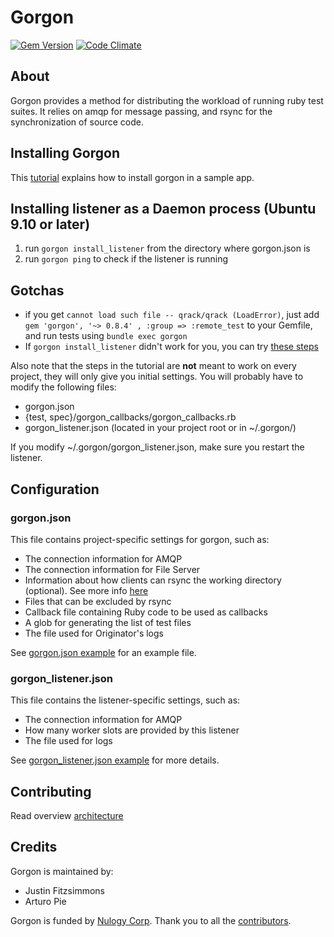 Gorgon
=====================

[![Gem Version](https://badge.fury.io/rb/gorgon.svg)](https://rubygems.org/gems/gorgon)
[![Code Climate](https://codeclimate.com/github/nulogy/Gorgon.svg)](https://codeclimate.com/github/nulogy/Gorgon)

About
---------------------

Gorgon provides a method for distributing the workload of running ruby test suites. It relies on amqp for message passing, and rsync for the synchronization of source code.

Installing Gorgon
-----------------
This [tutorial](/tutorial.md) explains how to install gorgon in a sample app. 

Installing listener as a Daemon process (Ubuntu 9.10 or later)
----------------------------------------------------------------
1. run `gorgon install_listener` from the directory where gorgon.json is
1. run `gorgon ping` to check if the listener is running

Gotchas
----------------------------------------------------------------

* if you get `cannot load such file -- qrack/qrack (LoadError)`, just add `gem 'gorgon', '~> 0.8.4' , :group => :remote_test` to your Gemfile, and run tests using `bundle exec gorgon`
* If `gorgon install_listener` didn't work for you, you can try [these steps](/daemon_with_upstart_and_rvm.md)

Also note that the steps in the tutorial are **not** meant to work on every project, they will only give you initial settings. You will probably have to modify the following files:
* gorgon.json
* {test, spec}/gorgon_callbacks/gorgon_callbacks.rb
* gorgon_listener.json (located in your project root or in ~/.gorgon/)

If you modify ~/.gorgon/gorgon_listener.json, make sure you restart the listener.

Configuration
---------------------

### gorgon.json
This file contains project-specific settings for gorgon, such as:

* The connection information for AMQP
* The connection information for File Server
* Information about how clients can rsync the working directory (optional). See more info [here](/rsync_transport.md) 
* Files that can be excluded by rsync
* Callback file containing Ruby code to be used as callbacks
* A glob for generating the list of test files
* The file used for Originator's logs

See [gorgon.json example](/gorgon.json.sample) for an example file.

### gorgon_listener.json
This file contains the listener-specific settings, such as:

* The connection information for AMQP
* How many worker slots are provided by this listener
* The file used for logs

See [gorgon_listener.json example](/gorgon_listener.json.sample) for more details.

Contributing
---------------------
Read overview [architecture](/architecture.md)

Credits
---------------------
Gorgon is maintained by:
* Justin Fitzsimmons
* Arturo Pie

Gorgon is funded by [Nulogy Corp](http://www.nulogy.com/).
Thank you to all the [contributors](https://github.com/Fitzsimmons/Gorgon/contributors).

